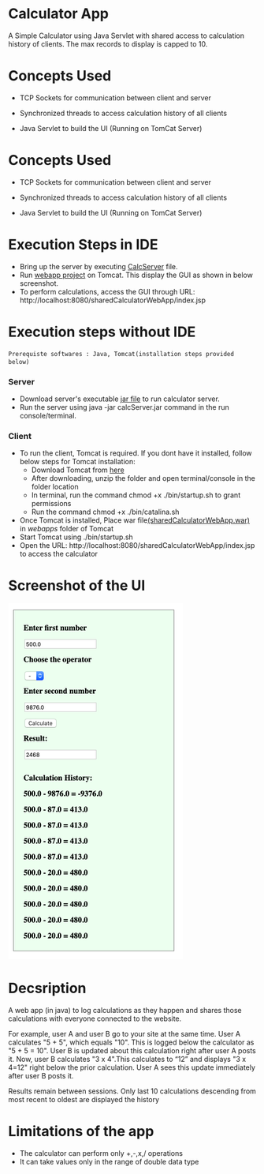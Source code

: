# Calculator App
A Simple Calculator using Java Servlet with shared access to calculation history of clients. The max records to display is capped to 10.

# Concepts Used
  * TCP Sockets for communication between client and server
  
* Synchronized threads to access calculation history of all clients
  
* Java Servlet to build the UI (Running on TomCat Server)


# Concepts Used
 * TCP Sockets for communication between client and server
  
* Synchronized threads to access calculation history of all clients
  
* Java Servlet to build the UI (Running on TomCat Server)

# Execution Steps in IDE
* Bring up the server by executing [CalcServer](https://github.com/Roopana/calculator_distributed_server/blob/master/src/sharedCalculator/CalcServer.java) file.
* Run [webapp project](https://github.com/Roopana/calculator_client_webapp/tree/master/sharedCalculatorWebApp) on Tomcat. This display the GUI as shown in below screenshot.
* To perform calculations, access the GUI through URL: http://localhost:8080/sharedCalculatorWebApp/index.jsp

# Execution steps without IDE
    Prerequiste softwares : Java, Tomcat(installation steps provided below) 
### Server
* Download server's executable [jar file](https://github.com/Roopana/calculator_client_webapp/blob/master/calcServer.jar) to run calculator server.
* Run the server using java -jar calcServer.jar command in the run console/terminal.
### Client
* To run the client, Tomcat is required. If you dont have it installed, follow below steps for Tomcat installation:
  * Download Tomcat from [here](https://tomcat.apache.org/download-90.cgi)
  *	After downloading, unzip the folder and open terminal/console in the folder location
  *	In terminal, run the command chmod +x ./bin/startup.sh to grant permissions
  *	Run the command chmod +x ./bin/catalina.sh
*	Once Tomcat is installed, Place war file[(sharedCalculatorWebApp.war)](https://github.com/Roopana/calculator_client_webapp/blob/master/sharedCalculatorWebApp.war) in _webapps_ folder of Tomcat
* Start Tomcat using ./bin/startup.sh
*	Open the URL: http://localhost:8080/sharedCalculatorWebApp/index.jsp to access the calculator


# Screenshot of the UI

![](https://github.com/Roopana/calculator_client_webapp/blob/master/Calc_WebApp.png)

# Decsription

A web app (in java) to log calculations as they happen and shares those calculations with everyone connected to the website.

For example, user A and user B go to your site at the same time. User A calculates "5 + 5", which equals "10". This is logged below the calculator as "5 + 5 = 10". User B is updated about this calculation right after user A posts it. Now, user B calculates "3 x 4".This calculates to “12” and displays "3 x 4=12" right below the prior calculation. User A sees this update immediately after user B posts it.

Results remain between sessions. Only last 10 calculations descending from most recent to oldest are displayed the history

# Limitations of the app
* The calculator can perform only +,-,x,/ operations
* It can take values only in the range of double data type

